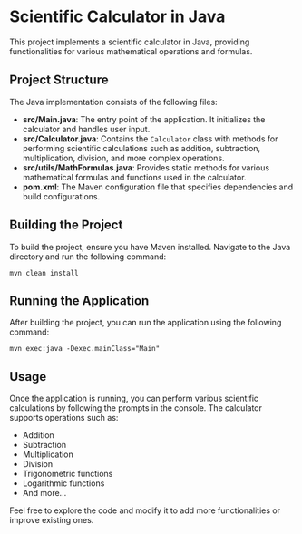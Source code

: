 # Scientific Calculator in Java

This project implements a scientific calculator in Java, providing functionalities for various mathematical operations and formulas.

## Project Structure

The Java implementation consists of the following files:

- **src/Main.java**: The entry point of the application. It initializes the calculator and handles user input.
- **src/Calculator.java**: Contains the `Calculator` class with methods for performing scientific calculations such as addition, subtraction, multiplication, division, and more complex operations.
- **src/utils/MathFormulas.java**: Provides static methods for various mathematical formulas and functions used in the calculator.
- **pom.xml**: The Maven configuration file that specifies dependencies and build configurations.

## Building the Project

To build the project, ensure you have Maven installed. Navigate to the Java directory and run the following command:

```
mvn clean install
```

## Running the Application

After building the project, you can run the application using the following command:

```
mvn exec:java -Dexec.mainClass="Main"
```

## Usage

Once the application is running, you can perform various scientific calculations by following the prompts in the console. The calculator supports operations such as:

- Addition
- Subtraction
- Multiplication
- Division
- Trigonometric functions
- Logarithmic functions
- And more...

Feel free to explore the code and modify it to add more functionalities or improve existing ones.